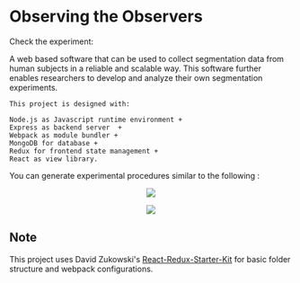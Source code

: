 # Observing the Observers

Check the experiment: 

A web based software that can be used to collect segmentation data from human subjects in a reliable and scalable way. This software further enables researchers to develop and analyze their own segmentation experiments.

	This project is designed with: 

	Node.js as Javascript runtime environment + 
	Express as backend server  + 
	Webpack as module bundler + 
	MongoDB for database +
	Redux for frontend state management +
	React as view library.


You can generate experimental procedures similar to the following  :

<p align="center"><img src="https://github.mit.edu/egeozin/observer-dashboard/blob/master/images/retrospective_protocol.png"/></p>

<p align="center"><img src="https://github.mit.edu/egeozin/observer-dashboard/blob/master/images/simultaneous_protocol.png"/></p>



## Note

This project uses David Zukowski's [React-Redux-Starter-Kit](https://github.com/davezuko/react-redux-starter-kit) for basic folder structure and webpack configurations.
